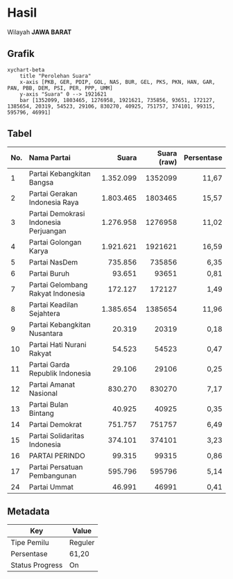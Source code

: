 # Hasil

Wilayah **JAWA BARAT**

## Grafik

```mermaid
xychart-beta
    title "Perolehan Suara"
    x-axis [PKB, GER, PDIP, GOL, NAS, BUR, GEL, PKS, PKN, HAN, GAR, PAN, PBB, DEM, PSI, PER, PPP, UMM]
    y-axis "Suara" 0 --> 1921621
    bar [1352099, 1803465, 1276958, 1921621, 735856, 93651, 172127, 1385654, 20319, 54523, 29106, 830270, 40925, 751757, 374101, 99315, 595796, 46991]
```

## Tabel

| No. | Nama Partai                           | Suara     | Suara (raw) | Persentase |
|:--- |:------------------------------------- | ---------:| -----------:| ----------:|
| 1   | Partai Kebangkitan Bangsa             | 1.352.099 | 1352099     | 11,67      |
| 2   | Partai Gerakan Indonesia Raya         | 1.803.465 | 1803465     | 15,57      |
| 3   | Partai Demokrasi Indonesia Perjuangan | 1.276.958 | 1276958     | 11,02      |
| 4   | Partai Golongan Karya                 | 1.921.621 | 1921621     | 16,59      |
| 5   | Partai NasDem                         | 735.856   | 735856      | 6,35       |
| 6   | Partai Buruh                          | 93.651    | 93651       | 0,81       |
| 7   | Partai Gelombang Rakyat Indonesia     | 172.127   | 172127      | 1,49       |
| 8   | Partai Keadilan Sejahtera             | 1.385.654 | 1385654     | 11,96      |
| 9   | Partai Kebangkitan Nusantara          | 20.319    | 20319       | 0,18       |
| 10  | Partai Hati Nurani Rakyat             | 54.523    | 54523       | 0,47       |
| 11  | Partai Garda Republik Indonesia       | 29.106    | 29106       | 0,25       |
| 12  | Partai Amanat Nasional                | 830.270   | 830270      | 7,17       |
| 13  | Partai Bulan Bintang                  | 40.925    | 40925       | 0,35       |
| 14  | Partai Demokrat                       | 751.757   | 751757      | 6,49       |
| 15  | Partai Solidaritas Indonesia          | 374.101   | 374101      | 3,23       |
| 16  | PARTAI PERINDO                        | 99.315    | 99315       | 0,86       |
| 17  | Partai Persatuan Pembangunan          | 595.796   | 595796      | 5,14       |
| 24  | Partai Ummat                          | 46.991    | 46991       | 0,41       |


## Metadata

| Key             | Value   |
| --------------- | ------- |
| Tipe Pemilu     | Reguler |
| Persentase      | 61,20   |
| Status Progress | On      |



